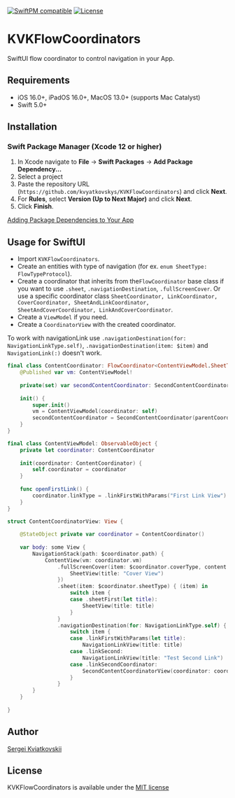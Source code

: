 [![SwiftPM compatible](https://img.shields.io/badge/SwiftPM-compatible-orange.svg)](https://swiftpackageindex.com/kvyatkovskys/KVKFlowCoordinators)
[![License](https://img.shields.io/cocoapods/l/KVKCalendar.svg?style=flat)](https://cocoapods.org/pods/KVKFlowCoordinators)


# KVKFlowCoordinators
SwiftUI flow coordinator to control navigation in your App.

## Requirements

- iOS 16.0+, iPadOS 16.0+, MacOS 13.0+ (supports Mac Catalyst)
- Swift 5.0+

## Installation

### Swift Package Manager (Xcode 12 or higher)

1. In Xcode navigate to **File** → **Swift Packages** → **Add Package Dependency...**
2. Select a project
3. Paste the repository URL (`https://github.com/kvyatkovskys/KVKFlowCoordinators`) and click **Next**.
4. For **Rules**, select **Version (Up to Next Major)** and click **Next**.
5. Click **Finish**.

[Adding Package Dependencies to Your App](https://developer.apple.com/documentation/swift_packages/adding_package_dependencies_to_your_app)

## Usage for SwiftUI
- Import `KVKFlowCoordinators`.
- Create an entities with type of navigation (for ex. `enum SheetType: FlowTypeProtocol`).
- Create a coordinator that inherits from the`FlowCoordinator` base class if you want to use `.sheet`, `.navigationDestination`, `.fullScreenCover`. Or use a specific coordinator class `SheetCoordinator, LinkCoordinator, CoverCoordinator, SheetAndLinkCoordinator, SheetAndCoverCoordinator, LinkAndCoverCoordinator`.
- Create a `ViewModel` if you need.
- Create a `CoordinatorView` with the created coordinator.


To work with navigationLink use `.navigationDestination(for: NavigationLinkType.self)`, `.navigationDestination(item: $item)` and `NavigationLink(:)` doesn't work.


```swift
final class ContentCoordinator: FlowCoordinator<ContentViewModel.SheetType, ContentViewModel.LinkType, ContentViewModel.CoverType> {
    @Published var vm: ContentViewModel!
    
    private(set) var secondContentCoordinator: SecondContentCoordinator!
    
    init() {
        super.init()
        vm = ContentViewModel(coordinator: self)
        secondContentCoordinator = SecondContentCoordinator(parentCoordinator: self, title: "Second Coordinator")
    }
}

final class ContentViewModel: ObservableObject {    
    private let coordinator: ContentCoordinator
    
    init(coordinator: ContentCoordinator) {
        self.coordinator = coordinator
    }
    
    func openFirstLink() {
        coordinator.linkType = .linkFirstWithParams("First Link View")
    }
}

struct ContentCoordinatorView: View {
    
    @StateObject private var coordinator = ContentCoordinator()
    
    var body: some View {
        NavigationStack(path: $coordinator.path) {
            ContentView(vm: coordinator.vm)
                .fullScreenCover(item: $coordinator.coverType, content: { (item) in
                    SheetView(title: "Cover View")
                })
                .sheet(item: $coordinator.sheetType) { (item) in
                    switch item {
                    case .sheetFirst(let title):
                        SheetView(title: title)
                    }
                }
                .navigationDestination(for: NavigationLinkType.self) { (item) in
                    switch item {
                    case .linkFirstWithParams(let title):
                        NavigationLinkView(title: title)
                    case .linkSecond:
                        NavigationLinkView(title: "Test Second Link")
                    case .linkSecondCoordinator:
                        SecondContentCoordinatorView(coordinator: coordinator.secondContentCoordinator)
                    }
                }
        }
    }
    
}
```

## Author

[Sergei Kviatkovskii](https://github.com/kvyatkovskys)

## License

KVKFlowCoordinators is available under the [MIT license](https://github.com/kvyatkovskys/KVKFlowCoordinators/blob/master/LICENSE.md)
